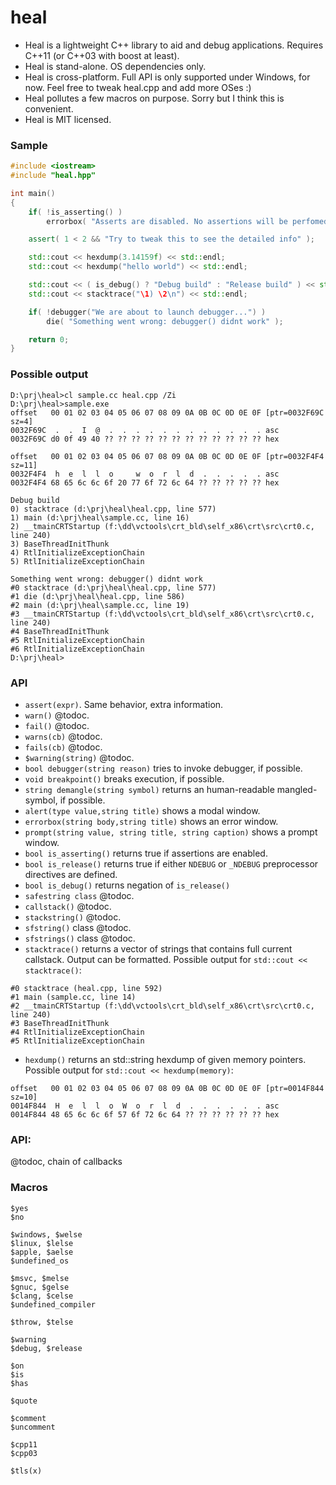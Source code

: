 heal
====

- Heal is a lightweight C++ library to aid and debug applications. Requires C++11 (or C++03 with boost at least).
- Heal is stand-alone. OS dependencies only.
- Heal is cross-platform. Full API is only supported under Windows, for now. Feel free to tweak heal.cpp and add more OSes :)
- Heal pollutes a few macros on purpose. Sorry but I think this is convenient.
- Heal is MIT licensed.

### Sample
```c++
#include <iostream>
#include "heal.hpp"

int main()
{
    if( !is_asserting() )
        errorbox( "Asserts are disabled. No assertions will be perfomed" );

    assert( 1 < 2 && "Try to tweak this to see the detailed info" );

    std::cout << hexdump(3.14159f) << std::endl;
    std::cout << hexdump("hello world") << std::endl;

    std::cout << ( is_debug() ? "Debug build" : "Release build" ) << std::endl;
    std::cout << stacktrace("\1) \2\n") << std::endl;

    if( !debugger("We are about to launch debugger...") )
        die( "Something went wrong: debugger() didnt work" );

    return 0;
}
```

### Possible output
```
D:\prj\heal>cl sample.cc heal.cpp /Zi
D:\prj\heal>sample.exe
offset   00 01 02 03 04 05 06 07 08 09 0A 0B 0C 0D 0E 0F [ptr=0032F69C sz=4]
0032F69C  .  .  I  @  .  .  .  .  .  .  .  .  .  .  .  . asc
0032F69C d0 0f 49 40 ?? ?? ?? ?? ?? ?? ?? ?? ?? ?? ?? ?? hex

offset   00 01 02 03 04 05 06 07 08 09 0A 0B 0C 0D 0E 0F [ptr=0032F4F4 sz=11]
0032F4F4  h  e  l  l  o     w  o  r  l  d  .  .  .  .  . asc
0032F4F4 68 65 6c 6c 6f 20 77 6f 72 6c 64 ?? ?? ?? ?? ?? hex

Debug build
0) stacktrace (d:\prj\heal\heal.cpp, line 577)
1) main (d:\prj\heal\sample.cc, line 16)
2) __tmainCRTStartup (f:\dd\vctools\crt_bld\self_x86\crt\src\crt0.c, line 240)
3) BaseThreadInitThunk
4) RtlInitializeExceptionChain
5) RtlInitializeExceptionChain

Something went wrong: debugger() didnt work
#0 stacktrace (d:\prj\heal\heal.cpp, line 577)
#1 die (d:\prj\heal\heal.cpp, line 586)
#2 main (d:\prj\heal\sample.cc, line 19)
#3 __tmainCRTStartup (f:\dd\vctools\crt_bld\self_x86\crt\src\crt0.c, line 240)
#4 BaseThreadInitThunk
#5 RtlInitializeExceptionChain
#6 RtlInitializeExceptionChain
D:\prj\heal>
```

### API
- `assert(expr)`. Same behavior, extra information.
- `warn()` @todoc.
- `fail()` @todoc.
- `warns(cb)` @todoc.
- `fails(cb)` @todoc.
- `$warning(string)` @todoc.
- `bool debugger(string reason)` tries to invoke debugger, if possible.
- `void breakpoint()` breaks execution, if possible.
- `string demangle(string symbol)` returns an human-readable mangled-symbol, if possible.
- `alert(type value,string title)` shows a modal window.
- `errorbox(string body,string title)` shows an error window.
- `prompt(string value, string title, string caption)` shows a prompt window.
- `bool is_asserting()` returns true if assertions are enabled.
- `bool is_release()` returns true if either `NDEBUG` or `_NDEBUG` preprocessor directives are defined.
- `bool is_debug()` returns negation of `is_release()`
- `safestring class` @todoc.
- `callstack()` @todoc.
- `stackstring()` @todoc.
- `sfstring()` class @todoc.
- `sfstrings()` class @todoc.
- `stacktrace()` returns a vector of strings that contains full current callstack. Output can be formatted. Possible output for `std::cout << stacktrace()`:
```
#0 stacktrace (heal.cpp, line 592)
#1 main (sample.cc, line 14)
#2 __tmainCRTStartup (f:\dd\vctools\crt_bld\self_x86\crt\src\crt0.c, line 240)
#3 BaseThreadInitThunk
#4 RtlInitializeExceptionChain
#5 RtlInitializeExceptionChain
```
- `hexdump()` returns an std::string hexdump of given memory pointers. Possible output for `std::cout << hexdump(memory)`:
```
offset   00 01 02 03 04 05 06 07 08 09 0A 0B 0C 0D 0E 0F [ptr=0014F844 sz=10]
0014F844  H  e  l  l  o  W  o  r  l  d  .  .  .  .  .  . asc
0014F844 48 65 6c 6c 6f 57 6f 72 6c 64 ?? ?? ?? ?? ?? ?? hex
```

### API:
@todoc, chain of callbacks

### Macros
```
$yes
$no

$windows, $welse
$linux, $lelse
$apple, $aelse
$undefined_os

$msvc, $melse
$gnuc, $gelse
$clang, $celse
$undefined_compiler

$throw, $telse

$warning
$debug, $release

$on
$is
$has

$quote

$comment
$uncomment

$cpp11
$cpp03

$tls(x)
```
